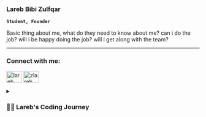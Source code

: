 ### Lareb Bibi Zulfqar
**`Student, Founder`**

Basic thing about me, what do they need to know about me? can i do the job? will i be happy doing the job? will i get along with the team?

---

<h3 align="left">Connect with me:</h3>
<p align="left">
<a href="[https://linkedin.com/in/lareb bibi zulfqar](https://www.linkedin.com/in/zulfqar-lareb-bibi)" target="blank"><img align="center" src="https://raw.githubusercontent.com/rahuldkjain/github-profile-readme-generator/master/src/images/icons/Social/linked-in-alt.svg" alt="lareb bibi zulfqar" height="30" width="40" /></a>
<a href="https://www.leetcode.com/zlareb" target="blank"><img align="center" src="https://raw.githubusercontent.com/rahuldkjain/github-profile-readme-generator/master/src/images/icons/Social/leet-code.svg" alt="zlareb" height="30" width="40" /></a>
</p>


<details>
 <summary><h3>👨‍💻 Lareb's Coding Journey</h3></summary>
  prob solving + fin hub = blabla

<!--
**zlareb/zlareb** is a ✨ _special_ ✨ repository because its `README.md` (this file) appears on your GitHub profile.

Here are some ideas to get you started:

- 🔭 I’m currently working on ...
- 🌱 I’m currently learning ...
- 👯 I’m looking to collaborate on ...
- 🤔 I’m looking for help with ...
- 💬 Ask me about ...
- 📫 How to reach me: ...
- 😄 Pronouns: ...
- ⚡ Fun fact: ...
-->
